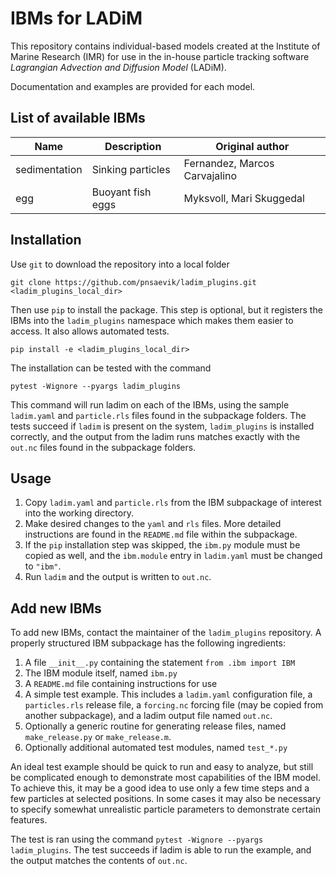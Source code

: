 # IBMs for LADiM
This repository contains individual-based models created at the Institute of
Marine Research (IMR) for use in the in-house particle tracking software
_Lagrangian Advection and Diffusion Model_ (LADiM).

Documentation and examples are provided for each model.

## List of available IBMs

Name | Description | Original author
---- | ----------- | ---------------
sedimentation | Sinking particles | Fernandez, Marcos Carvajalino
egg           | Buoyant fish eggs | Myksvoll, Mari Skuggedal

## Installation

Use `git` to download the repository into a local folder
```
git clone https://github.com/pnsaevik/ladim_plugins.git <ladim_plugins_local_dir>
```

Then use `pip` to install the package. This step is optional, but it
registers the IBMs into the `ladim_plugins` namespace which makes them easier to
access. It also allows automated tests.
```
pip install -e <ladim_plugins_local_dir>
```

The installation can be tested with the command
```
pytest -Wignore --pyargs ladim_plugins
``` 
This command will run ladim on each of the IBMs, using the sample `ladim.yaml`
and `particle.rls` files found in the subpackage folders. The tests succeed if
`ladim` is present on the system, `ladim_plugins` is installed correctly, and the
output from the ladim runs matches exactly with the `out.nc` files found in the
subpackage folders. 


## Usage

1. Copy `ladim.yaml` and `particle.rls` from the IBM subpackage of interest
   into the working directory. 
2. Make desired changes to the `yaml` and `rls` files. More detailed
   instructions are found in the `README.md` file within the subpackage.
3. If the `pip` installation step was skipped, the `ibm.py` module must be
   copied as well, and the `ibm.module` entry in `ladim.yaml` must be changed
   to `"ibm"`.
4. Run `ladim` and the output is written to `out.nc`. 


## Add new IBMs

To add new IBMs, contact the maintainer of the `ladim_plugins` repository. A
properly structured IBM subpackage has the following ingredients:

1. A file `__init__.py` containing the statement `from .ibm import IBM`
2. The IBM module itself, named `ibm.py`
3. A `README.md` file containing instructions for use
4. A simple test example. This includes a `ladim.yaml` configuration file,
   a `particles.rls` release file, a `forcing.nc` forcing file (may be
   copied from another subpackage), and a ladim output file named `out.nc`.
5. Optionally a generic routine for generating release files, named
  `make_release.py` or `make_release.m`.
6. Optionally additional automated test modules, named `test_*.py`

An ideal test example should be quick to run and easy to analyze, 
but still be complicated enough to demonstrate most
capabilities of the IBM model. To achieve this, it may be a good idea to use
only a few time steps and a few particles at selected positions. In some cases
it may also be necessary to specify somewhat unrealistic particle parameters
to demonstrate certain features.

The test is ran using the command `pytest -Wignore --pyargs ladim_plugins`. The
test succeeds if ladim is able to run the example, and the output matches the
contents of `out.nc`.
